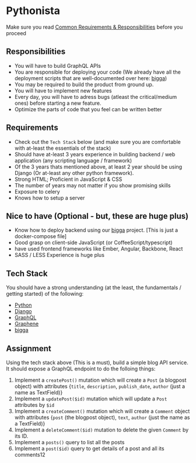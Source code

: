 # Pythonista

Make sure you read [Common Requirements & Responsibilities](https://github.com/reckonsys/careers#common-requirements--responsibilities) before you proceed


## Responsibilities

* You will have to build GraphQL APIs
* You are responsible for deploying your code (We already have all the deployment scripts that are well-documented over here: [bigga](https://github.com/reckonsys/bigga))
* You may be required to build the product from ground up.
* You will have to implement new features
* Every day, you will have to adress bugs (atleast the critical/medium ones) before starting a new feature.
* Optimize the parts of code that you feel can be written better


## Requirements

* Check out the `Tech Stack` below (and make sure you are comfortable with at-least the essentials of the stack)
* Should have at-least 3 years experience in building backend / web application (any scripting language / framework)
* Of the 3 years thats mentioned above, at least 2 year should be using Django (Or at-least any other python framework).
* Strong HTML; Proficient in JavaScript & CSS
* The number of years may not matter if you show promising skills
* Exposure to celery
* Knows how to setup a server


## Nice to have (Optional - but, these are huge plus)
* Know how to deploy backend using our [bigga](https://github.com/reckonsys/bigga) project. [This is just a docker-compose file]
* Good grasp on client-side JavaScript (or CoffeeScript/typescript)
* have used frontend frameworks like Ember, Angular, Backbone, React
* SASS / LESS Experience is huge plus


## Tech Stack

You should have a strong understanding (at the least, the fundamentals / getting started) of the following:

* [Python](https://developers.google.com/edu/python/)
* [Django](https://docs.djangoproject.com/en/3.0/intro/install/)
* [GraphQL](https://www.edx.org/course/exploring-graphql-a-query-language-for-apis)
* [Graphene](https://docs.graphene-python.org/en/latest/quickstart/)
* [bigga](https://github.com/reckonsys/bigga)

## Assignment

Using the tech stack above (This is a must), build a simple blog API service. It should expose a GraphQL endpoint to do the folloing things:

1. Implement a `createPost()` mutation which will create a `Post` (a blogpost object) with attributes {`title`, `description`, `publish_date`, `author` (just a name as TextField)}
1. Implement a `updatePost($id)` mutation which will update a `Post` attributes by `$id`
1. Implement a `createComment()` mutation which will create a `Comment` object with attributes {`post` (the blogpost object), `text`, `author` (just the name as a TextField)}
1. Implement a `deleteComment($id)` mutation to delete the given `Comment` by its ID. 
1. Implement a `posts()` query to list all the posts
1. Implement a `post($id)` query to get details of a post and all its comments12
